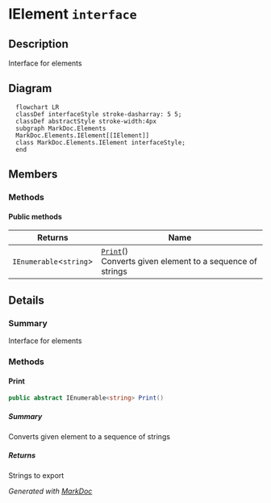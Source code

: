 # IElement `interface`

## Description
Interface for elements

## Diagram
```mermaid
  flowchart LR
  classDef interfaceStyle stroke-dasharray: 5 5;
  classDef abstractStyle stroke-width:4px
  subgraph MarkDoc.Elements
  MarkDoc.Elements.IElement[[IElement]]
  class MarkDoc.Elements.IElement interfaceStyle;
  end
```

## Members
### Methods
#### Public  methods
| Returns | Name |
| --- | --- |
| `IEnumerable`&lt;`string`&gt; | [`Print`](markdoc/elements/IElement.md#print)()<br>Converts given element to a sequence of strings |

## Details
### Summary
Interface for elements

### Methods
#### Print
```csharp
public abstract IEnumerable<string> Print()
```
##### Summary
Converts given element to a sequence of strings

##### Returns
Strings to export

*Generated with* [*MarkDoc*](https://github.com/hailstorm75/MarkDoc.Core)
